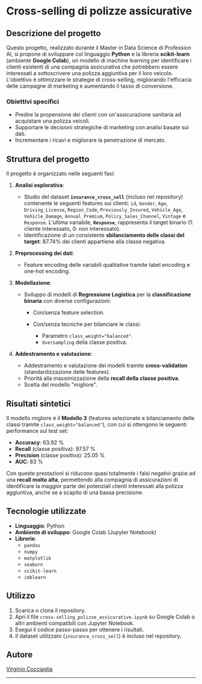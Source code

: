 # Cross-selling di polizze assicurative

## Descrizione del progetto
Questo progetto, realizzato durante il Master in Data Science di Profession AI, si propone di sviluppare col linguaggio **Python** e la libreria **scikit-learn** (ambiente **Google Colab**), un modello di machine learning per identificare i clienti esistenti di una compagnia assicurativa che potrebbero essere interessati a sottoscrivere una polizza aggiuntiva per il loro veicolo. L'obiettivo è ottimizzare le strategie di cross-selling, migliorando l'efficacia delle campagne di marketing e aumentando il tasso di conversione.

### Obiettivi specifici
- Predire la propensione dei clienti con un'assicurazione sanitaria ad acquistare una polizza veicoli.
- Supportare le decisioni strategiche di marketing con analisi basate sui dati.
- Incrementare i ricavi e migliorare la penetrazione di mercato.

## Struttura del progetto
Il progetto è organizzato nelle seguenti fasi:

1. **Analisi esplorativa**:
   - Studio del dataset **`insurance_cross_sell`** (incluso nel repository) contenente le seguenti features sui clienti: `id`, `Gender`, `Age`, `Driving_License`, `Region_Code`, `Previously_Insured`, `Vehicle_Age`, `Vehicle_Damage`, `Annual_Premium`, `Policy_Sales_Channel`, `Vintage` e `Response`. L'ultima variabile, **`Response`**, rappresenta il target binario (1: cliente interessato, 0: non interessato).
   - Identificazione di un consistente **sbilanciamento delle classi del target**: 87.74% dei clienti appartiene alla classe negativa.
     
2. **Preprocessing dei dati**:
   - Feature encoding delle variabili qualitative tramite label encoding e one-hot encoding.
  
3. **Modellazione**:
   - Sviluppo di modelli di **Regressione Logistica** per la **classificazione binaria** con diverse configurazioni:
     
     - Con/senza feature selection.
     - Con/senza tecniche per bilanciare le classi:
       
       - Parametro `class_weight="balanced"`.
       - `Oversampling` della classe positiva.

4. **Addestramento e valutazione**:
   - Addestramento e valutazione dei modelli tramite **cross-validation** (standardizzazione delle features).
   - Priorità alla massimizzazione della **recall della classe positiva**.
   - Scelta del modello "migliore".
  
## Risultati sintetici
Il modello migliore è il **Modello 3** (features selezionate e bilanciamento delle classi tramite `class_weight="balanced"`), con cui si ottengono le seguenti performance sul test set:

- **Accuracy**: 63.92 %  
- **Recall** (classe positiva): 97.57 %  
- **Precision** (classe positiva): 25.05 %  
- **AUC**: 83 %

Con queste prestazioni si riducono quasi totalmente i falsi negativi grazie ad una **recall molto alta**, permettendo alla compagnia di assicurazioni di identificare la maggior parte dei potenziali clienti interessati alla polizza aggiuntiva, anche se a scapito di una bassa precisione.

## Tecnologie utilizzate
- **Linguaggio**: Python
- **Ambiente di sviluppo**: Google Colab (Jupyter Notebook)
- **Librerie**:
   - `pandas`
   - `numpy`
   - `matplotlib`
   - `seaborn`
   - `scikit-learn`
   - `imblearn`

## Utilizzo  
1. Scarica o clona il repository.
2. Apri il file `cross-selling_polizze_assicurative.ipynb` su Google Colab o altri ambienti compatibili con Jupyter Notebook.
3. Esegui il codice passo-passo per ottenere i risultati.
4. Il dataset utilizzato (`insurance_cross_sell`) è incluso nel repository.

## Autore
[Virginio Cocciaglia](https://github.com/VirginioC)

---
